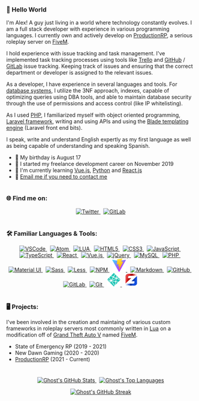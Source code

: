 ### 👋 Hello World
I'm Alex! A guy just living in a world where technology constantly evolves. I am a full stack developer with experience in various programming languages. I currently own and actively develop on <a href='https://www.productionrp.net/' rel="noopener noreferrer" target="_blank">ProductionRP</a>, a serious roleplay server on <a href="https://fivem.net" rel="noopener noreferrer" target="_blank">FiveM</a>.

I hold experience with issue tracking and task management. I've implemented task tracking processes using tools like <a href='https://trello.com/' rel="noopener noreferrer" target="_blank">Trello</a> and <a href='https://github.com/' rel="noopener noreferrer" target="_blank">GitHub</a> / <a href='https://gitlab.com/' rel="noopener noreferrer" target="_blank">GitLab</a> issue tracking. Keeping track of issues and ensuring that the correct department or developer is assigned to the relevant issues.

As a developer, I have experience in several languages and tools. For <a href='https://mysql.com/' rel="noopener noreferrer" target="_blank">database systems</a>, I utilize the 3NF approach, indexes, capable of optimizing queries using DBA tools, and able to maintain database security through the use of permissions and access control (like IP whitelisting).

As I used <a href='https://php.net/' rel="noopener noreferrer" target="_blank">PHP</a>, I familiarized myself with object oriented programming, <a href='https://laravel.com/' rel="noopener noreferrer" target="_blank">Laravel framework</a>, writing and using APIs and using the <a href='https://laravel.com/docs/10.x/blade#introduction' rel="noopener noreferrer" target="_blank">Blade templating engine</a> (Laravel front end bits).

I speak, write and understand English expertly as my first language as well as being capable of understanding and speaking Spanish.

* 🎂 My birthday is August 17
* 📅 I started my freelance development career on November 2019
* 🧠 I'm currently learning <a href='https://vuejs.org/' rel="noopener noreferrer" target="_blank">Vue.js</a>, <a href='https://python.org/' rel="noopener noreferrer" target="_blank">Python</a> and <a href='https://reactjs.org/' rel="noopener noreferrer" target="_blank">React.js</a>
* 📧 [Email me if you need to contact me](mailto:ghostdaghostt@gmail.com)

#
### 🌐 Find me on:
<p align="center">
    <a href="https://twitter.com/ghostdaghost" rel="noopener noreferrer" target="_blank">
        <img width="36" height="36" alt="Twitter" src="https://cdn.jsdelivr.net/gh/devicons/devicon/icons/twitter/twitter-original.svg" draggable="false">
    </a>
    &nbsp;
    <a href="https://gitlab.com/GhostDaGhost" rel="noopener noreferrer" target="_blank">
        <img width="36" alt="GitLab" src="https://cdn.jsdelivr.net/gh/devicons/devicon/icons/gitlab/gitlab-original.svg" draggable="false">
    </a>
</p>

#
### 🛠️ Familiar Languages & Tools:
<p align="center">
    <a href="https://code.visualstudio.com/" rel="noopener noreferrer" target="_blank">
        <img width="36" alt="VSCode" src="https://cdn.jsdelivr.net/gh/devicons/devicon/icons/vscode/vscode-original.svg" draggable="false">
    </a>
    &nbsp;
    <a href="https://atom.io/" rel="noopener noreferrer" target="_blank">
        <img width="36" alt="Atom" src="https://cdn.jsdelivr.net/gh/devicons/devicon/icons/atom/atom-original.svg" draggable="false">
    </a>
    &nbsp;
    <a href="https://lua.org/" rel="noopener noreferrer" target="_blank">
        <img width="36" alt="LUA" src="https://cdn.jsdelivr.net/gh/devicons/devicon/icons/lua/lua-plain-wordmark.svg" draggable="false">
    </a>
    &nbsp;
    <a href="https://html.com/" rel="noopener noreferrer" target="_blank">
        <img width="36" alt="HTML5" src="https://cdn.jsdelivr.net/gh/devicons/devicon/icons/html5/html5-original-wordmark.svg" draggable="false">
    </a>
    &nbsp;
    <a href="https://www.css3.com/" rel="noopener noreferrer" target="_blank">
        <img width="36" alt="CSS3" src="https://cdn.jsdelivr.net/gh/devicons/devicon/icons/css3/css3-original-wordmark.svg" draggable="false">
    </a>
    &nbsp;
    <a href="https://www.javascript.com/" rel="noopener noreferrer" target="_blank">
        <img width="36" alt="JavaScript" src="https://cdn.jsdelivr.net/gh/devicons/devicon/icons/javascript/javascript-original.svg" draggable="false">
    </a>
    &nbsp;
    <a href="https://www.typescriptlang.org/" rel="noopener noreferrer" target="_blank">
        <img width="36" alt="TypeScript" src="https://cdn.jsdelivr.net/gh/devicons/devicon/icons/typescript/typescript-original.svg" draggable="false">
    </a>
    &nbsp;
    <a href="https://www.reactjs.org/" rel="noopener noreferrer" target="_blank">
        <img width="36" alt="React" src="https://cdn.jsdelivr.net/gh/devicons/devicon/icons/react/react-original.svg" draggable="false">
    </a>
    &nbsp;
    <a href="https://vuejs.org/" rel="noopener noreferrer" target="_blank">
        <img width="36" alt="Vue.js" src="https://cdn.jsdelivr.net/gh/devicons/devicon/icons/vuejs/vuejs-original.svg" draggable="false">
    </a>
    &nbsp;
    <a href="https://jquery.com/" rel="noopener noreferrer" target="_blank">
        <img width="36" alt="jQuery" src="https://cdn.jsdelivr.net/gh/devicons/devicon/icons/jquery/jquery-plain-wordmark.svg" draggable="false">
    </a>
    &nbsp;
    <a href="https://www.mysql.com/" rel="noopener noreferrer" target="_blank">
        <img width="36" alt="MySQL" src="https://cdn.jsdelivr.net/gh/devicons/devicon/icons/mysql/mysql-original.svg" draggable="false">
    </a>
    &nbsp;
    <a href="https://www.php.net/" rel="noopener noreferrer" target="_blank">
        <img width="36" alt="PHP" src="https://cdn.jsdelivr.net/gh/devicons/devicon/icons/php/php-original.svg" draggable="false">
    </a>
    &nbsp;
    <a href="https://mui.com/" rel="noopener noreferrer" target="_blank">
        <img width="36" alt="Material UI" src="https://cdn.jsdelivr.net/gh/devicons/devicon/icons/materialui/materialui-plain.svg" draggable="false">
    </a>
    &nbsp;
    <a href="https://sass-lang.com/" rel="noopener noreferrer" target="_blank">
        <img width="36" alt="Sass" src="https://cdn.jsdelivr.net/gh/devicons/devicon/icons/sass/sass-original.svg" draggable="false">
    </a>
    &nbsp;
    <a href="https://lesscss.org/" rel="noopener noreferrer" target="_blank">
        <img width="36" alt="Less" src="https://cdn.jsdelivr.net/gh/devicons/devicon/icons/less/less-plain-wordmark.svg" draggable="false">
    </a>
    &nbsp;
    <a href="https://www.npmjs.com/" rel="noopener noreferrer" target="_blank">
        <img width="36" alt="NPM" src="https://cdn.jsdelivr.net/gh/devicons/devicon/icons/npm/npm-original-wordmark.svg" draggable="false">
    </a>
    &nbsp;
    <a href="https://vitejs.dev/" rel="noopener noreferrer" target="_blank">
        <img width="36" alt="Vite" src="assets/vite.png" draggable="false">
    </a>
    &nbsp;
    <a href="https://daringfireball.net/projects/markdown/" rel="noopener noreferrer" target="_blank">
        <img width="36" alt="Markdown" src="https://cdn.jsdelivr.net/gh/devicons/devicon/icons/markdown/markdown-original.svg" draggable="false">
    </a>
    &nbsp;
    <a href="https://www.github.com/" rel="noopener noreferrer" target="_blank">
        <img width="36" alt="GitHub" src="https://cdn.jsdelivr.net/gh/devicons/devicon/icons/github/github-original.svg" draggable="false">
    </a>
    &nbsp;
    <a href="https://www.gitlab.com/" rel="noopener noreferrer" target="_blank">
        <img width="36" alt="GitLab" src="https://cdn.jsdelivr.net/gh/devicons/devicon/icons/gitlab/gitlab-original.svg" draggable="false">
    </a>
    &nbsp;
    <a href="https://git-scm.com/" rel="noopener noreferrer" target="_blank">
        <img width="36" alt="Git" src="https://cdn.jsdelivr.net/gh/devicons/devicon/icons/git/git-original.svg" draggable="false">
    </a>
    &nbsp;
    <a href="https://netlify.com/" rel="noopener noreferrer" target="_blank">
        <img height="36" width="36" alt="Netlify" src="assets/netlify.png" draggable="false">
    </a>
    &nbsp;
    <a href="https://www.zmodeler3.com/" rel="noopener noreferrer" target="_blank">
        <img height="36" width="36" alt="zModeler 3" src="assets/zmodeler3.png" draggable="false">
    </a>
</p>

#
### 🖥️ Projects:
I've been involved in the creation and maintaing of various custom frameworks in roleplay servers most commonly written in <a href="https://lua.org/" rel="noopener noreferrer" target="_blank">Lua</a> on a modification off of <a href="https://www.rockstargames.com/gta-v" rel="noopener noreferrer" target="_blank">Grand Theft Auto V</a> named <a href="https://fivem.net" rel="noopener noreferrer" target="_blank">FiveM</a>.

* State of Emergency RP (2019 - 2021)
* New Dawn Gaming (2020 - 2020)
* <a href='https://www.productionrp.net/' rel="noopener noreferrer" target="_blank">ProductionRP</a> (2021 - Current)

#
<p align="center">
    <a href="https://github.com/anuraghazra/github-readme-stats" rel="noopener noreferrer" target="_blank">
        <img alt="Ghost's GitHub Stats" src="https://github-readme-stats.vercel.app/api?username=ghostdaghost&count_private=true&show_icons=true&text_color=fff&title_color=fff&border_color=fff&bg_color=1b1b1c&icon_color=a80505" draggable="false">
    </a>
    &nbsp;
    <a href="https://github.com/anuraghazra/github-readme-stats" rel="noopener noreferrer" target="_blank">
        <img alt="Ghost's Top Languages" src="https://github-readme-stats.vercel.app/api/top-langs/?username=GhostDaGhost&layout=compact&count_private=true&text_color=fff&title_color=fff&border_color=fff&bg_color=1b1b1c" draggable="false">
    </a>
</p>

<p align="center">
    <a href="https://git.io/streak-stats" rel="noopener noreferrer" target="_blank">
        <img alt="Ghost's GitHub Streak" src="https://streak-stats.demolab.com/?user=GhostDaGhost&theme=dark&stroke=a80505&ring=a80505&background=1b1b1c" draggable="false">
    </a>
</p>
